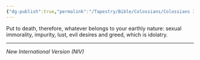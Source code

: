 ```yaml
---
{"dg-publish":true,"permalink":"/Tapestry/Bible/Colossians/Colossians 3_5/","title":"Colossians 3:5","hide":true,"tags":["bible-verse","bible-verse"],"dgHomeLink":true,"dgShowLocalGraph":true,"dgEnableSearch":true}
---
```


Put to death, therefore, whatever belongs to your earthly nature: sexual immorality, impurity, lust, evil desires and greed, which is idolatry.

---
*New International Version (NIV)*